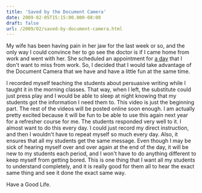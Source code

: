 ```yaml
---
title: 'Saved by the Document Camera'
date: 2009-02-05T15:15:00.000-08:00
draft: false
url: /2009/02/saved-by-document-camera.html
---
```


My wife has been having pain in her jaw for the last week or so, and the only way I could convince her to go see the doctor is if I came home from work and went with her. She scheduled an appointment for [a day](http://mrjonesed.blogspot.com/2008/04/yeah-im-pretty-good-at-that.html) that I don't want to miss from work. So, I decided that I would take advantage of the Document Camera that we have and have a little fun at the same time.  
  
  
  

I recorded myself teaching the students about persuasive writing while I taught it in the morning classes. That way, when I left, the substitute could just press play and I would be able to sleep at night knowing that my students got the information I need them to. This video is just the beginning part. The rest of the videos will be posted online soon enough. I am actually pretty excited because it will be fun to be able to use this again next year for a refresher course for me. The students responded very well to it. I almost want to do this every day. I could just record my direct instruction, and then I wouldn't have to repeat myself so much every day. Also, it ensures that all my students get the same message. Even though I may be sick of hearing myself over and over again at the end of the day, it will be new to my students each period, and I won't have to do anything different to keep myself from getting bored. This is one thing that I want all my students to understand completely, and it is really good for them all to hear the exact same thing and see it done the exact same way. 

  
Have a Good Life.